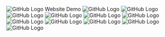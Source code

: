 ![GitHub Logo](https://github.com/sepidehnil/Maktab94-Project-Sepideh-Nilforoushan/blob/main/src/assets/images/Copy%20of%20Untitled%20Diagram.drawio.png)
Website Demo
![GitHub Logo](https://github.com/sepidehnil/Maktab94-Project-Sepideh-Nilforoushan/blob/main/src/assets/images/Screenshot%20(33).png)
![GitHub Logo](https://github.com/sepidehnil/Maktab94-Project-Sepideh-Nilforoushan/blob/main/src/assets/images/j.png)
![GitHub Logo](https://github.com/sepidehnil/Maktab94-Project-Sepideh-Nilforoushan/blob/main/src/assets/images/Screenshot%202023-10-31%20013126.png)
![GitHub Logo](https://github.com/sepidehnil/Maktab94-Project-Sepideh-Nilforoushan/blob/main/src/assets/images/Screenshot%202023-10-31%20013455.png)
![GitHub Logo](https://github.com/sepidehnil/Maktab94-Project-Sepideh-Nilforoushan/blob/main/src/assets/images/Screenshot%202023-10-31%20013547.png)
![GitHub Logo](https://github.com/sepidehnil/Maktab94-Project-Sepideh-Nilforoushan/blob/main/src/assets/images/Screenshot%202023-10-31%20013632.png)
![GitHub Logo](https://github.com/sepidehnil/Maktab94-Project-Sepideh-Nilforoushan/blob/main/src/assets/images/Screenshot%202023-10-31%20014304.png)
![GitHub Logo](https://github.com/sepidehnil/Maktab94-Project-Sepideh-Nilforoushan/blob/main/src/assets/images/Screenshot%202023-10-31%20014338.png)
![GitHub Logo](https://github.com/sepidehnil/Maktab94-Project-Sepideh-Nilforoushan/blob/main/src/assets/images/Screenshot%202023-10-31%20014402.png)
![GitHub Logo](https://github.com/sepidehnil/Maktab94-Project-Sepideh-Nilforoushan/blob/main/src/assets/images/Screenshot%202023-10-31%20014421.png)
![GitHub Logo](https://github.com/sepidehnil/Maktab94-Project-Sepideh-Nilforoushan/blob/main/src/assets/images/Screenshot%202023-10-31%20014503.png)













